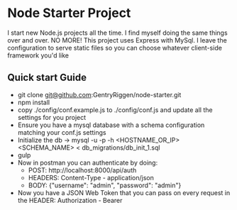 # Node Starter Project

I start new Node.js projects all the time. I find myself doing the same things over and over. NO MORE!
This project uses Express with MySql. I leave the configuration to serve static files so you can choose whatever client-side framework you'd like

## Quick start Guide
- git clone git@github.com:GentryRiggen/node-starter.git
- npm install
- copy ./config/conf.example.js to ./config/conf.js and update all the settings for you project
- Ensure you have a mysql database with a schema configuration matching your conf.js settings
- Initialize the db -> mysql -u <USERNAME> -p -h <HOSTNAME_OR_IP> <SCHEMA_NAME> < db_migrations/db_init_1.sql
- gulp
- Now in postman you can authenticate by doing:
    - POST: http://localhost:8000/api/auth 
    - HEADERS: Content-Type - application/json
    - BODY: {"username": "admin", "password": "admin"}
- Now you have a JSON Web Token that you can pass on every request in the HEADER: Authorization - Bearer <JWT>
